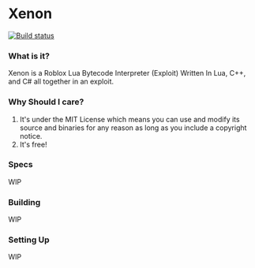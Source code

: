 # Xenon
[![Build status](https://ci.appveyor.com/api/projects/status/w41ccdgt3f2wct84?svg=true)](https://ci.appveyor.com/project/OpenGamerTips/xenon)

### What is it?
Xenon is a Roblox Lua Bytecode Interpreter (Exploit) Written In Lua, C++, and C# all together in an exploit.

### Why Should I care?
1. It's under the MIT License which means you can use and modify its source and binaries for any reason as long as you include a copyright notice.
2. It's free!

### Specs
WIP

### Building
WIP

### Setting Up
WIP
